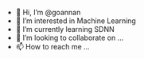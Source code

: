 - 👋 Hi, I’m @goannan
- 👀 I’m interested in Machine Learning
- 🌱 I’m currently learning SDNN
- 💞️ I’m looking to collaborate on ...
- 📫 How to reach me ...

<!---
goannan/goannan is a ✨ special ✨ repository because its `README.md` (this file) appears on your GitHub profile.
You can click the Preview link to take a look at your changes.
--->
